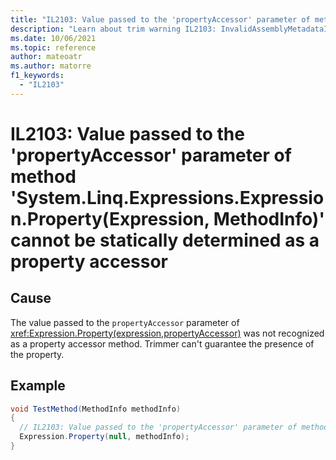```yaml
---
title: "IL2103: Value passed to the 'propertyAccessor' parameter of method 'System.Linq.Expressions.Expression.Property(Expression, MethodInfo)' cannot be statically determined as a property accessor."
description: "Learn about trim warning IL2103: InvalidAssemblyMetadataIsTrimmableValue"
ms.date: 10/06/2021
ms.topic: reference
author: mateoatr
ms.author: matorre
f1_keywords:
  - "IL2103"
---
```

# IL2103: Value passed to the 'propertyAccessor' parameter of method 'System.Linq.Expressions.Expression.Property(Expression, MethodInfo)' cannot be statically determined as a property accessor

## Cause

The value passed to the `propertyAccessor` parameter of <xref:Expression.Property(expression,propertyAccessor)> was not recognized as a property accessor method. Trimmer can't guarantee the presence of the property.

## Example

```C#
void TestMethod(MethodInfo methodInfo)
{
  // IL2103: Value passed to the 'propertyAccessor' parameter of method 'System.Linq.Expressions.Expression.Property(Expression, MethodInfo)' cannot be statically determined as a property accessor.
  Expression.Property(null, methodInfo);
}
```
